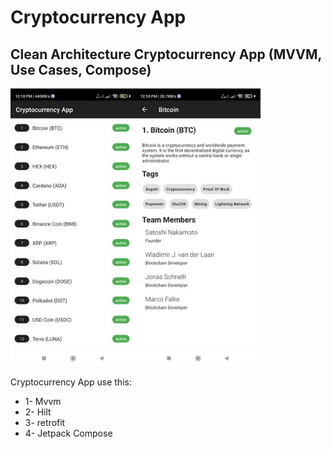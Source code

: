 # Cryptocurrency App

## Clean Architecture Cryptocurrency App (MVVM, Use Cases, Compose)

<img src="https://github.com/HosseinDevelop/CryptocurrencyApp/blob/master/images/shot01.jpg" width="200"><img src="https://github.com/HosseinDevelop/CryptocurrencyApp/blob/master/images/shot02.jpg" width="200">

Cryptocurrency App use this:

* 1- Mvvm
* 2- Hilt
* 3- retrofit
* 4- Jetpack Compose


